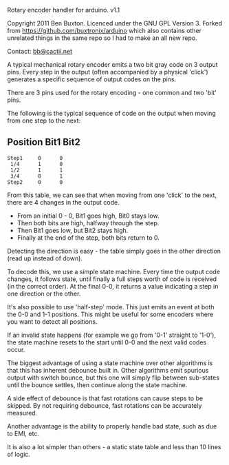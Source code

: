 Rotary encoder handler for arduino. v1.1

Copyright 2011 Ben Buxton. Licenced under the GNU GPL Version 3.
Forked from https://github.com/buxtronix/arduino which also contains other unrelated things in the same repo so I had to make an all new repo.

Contact: bb@cactii.net

A typical mechanical rotary encoder emits a two bit gray code
on 3 output pins. Every step in the output (often accompanied
by a physical 'click') generates a specific sequence of output
codes on the pins.

There are 3 pins used for the rotary encoding - one common and
two 'bit' pins.

The following is the typical sequence of code on the output when
moving from one step to the next:

  Position   Bit1   Bit2
  ----------------------
    Step1     0      0
     1/4      1      0
     1/2      1      1
     3/4      0      1
    Step2     0      0

From this table, we can see that when moving from one 'click' to
the next, there are 4 changes in the output code.

- From an initial 0 - 0, Bit1 goes high, Bit0 stays low.
- Then both bits are high, halfway through the step.
- Then Bit1 goes low, but Bit2 stays high.
- Finally at the end of the step, both bits return to 0.

Detecting the direction is easy - the table simply goes in the other
direction (read up instead of down).

To decode this, we use a simple state machine. Every time the output
code changes, it follows state, until finally a full steps worth of
code is received (in the correct order). At the final 0-0, it returns
a value indicating a step in one direction or the other.

It's also possible to use 'half-step' mode. This just emits an event
at both the 0-0 and 1-1 positions. This might be useful for some
encoders where you want to detect all positions.

If an invalid state happens (for example we go from '0-1' straight
to '1-0'), the state machine resets to the start until 0-0 and the
next valid codes occur.

The biggest advantage of using a state machine over other algorithms
is that this has inherent debounce built in. Other algorithms emit spurious
output with switch bounce, but this one will simply flip between
sub-states until the bounce settles, then continue along the state
machine.

A side effect of debounce is that fast rotations can cause steps to
be skipped. By not requiring debounce, fast rotations can be accurately
measured.

Another advantage is the ability to properly handle bad state, such
as due to EMI, etc.

It is also a lot simpler than others - a static state table and less
than 10 lines of logic.
